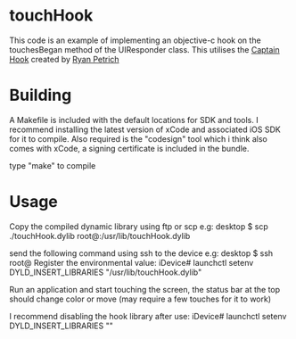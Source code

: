 touchHook
=========
This code is an example of implementing an objective-c hook on the touchesBegan method of the UIResponder class. This utilises the [Captain Hook](https://github.com/rpetrich/CaptainHook) created by [Ryan Petrich](http://rpetri.ch/)


Building
========
A Makefile is included with the default locations for SDK and tools. I recommend installing the latest version of xCode and associated iOS SDK for it to compile. Also required is the "codesign" tool which i think also comes with xCode, a signing certificate is included in the bundle.

type "make" to compile

Usage
=====
Copy the compiled dynamic library using ftp or scp e.g:
    desktop $ scp ./touchHook.dylib root@<IP address of phone>:/usr/lib/touchHook.dylib

send the following command using ssh to the device e.g:
    desktop $ ssh root@<IP address of phone> 
Register the environmental value:
    iDevice# launchctl setenv DYLD_INSERT_LIBRARIES "/usr/lib/touchHook.dylib"

Run an application and start touching the screen, the status bar at the top should change color or move (may require a few touches for it to work)

I recommend disabling the hook library after use:
    iDevice# launchctl setenv DYLD_INSERT_LIBRARIES ""


